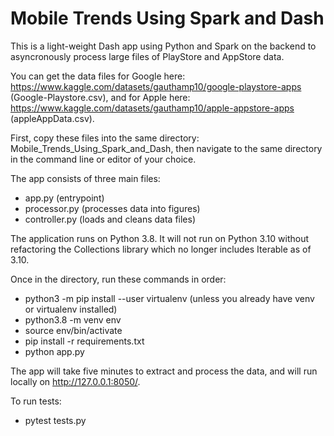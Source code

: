 # Mobile Trends Using Spark and Dash

This is a light-weight Dash app using Python and Spark on the backend to asyncronously process large files of PlayStore and AppStore data.  

You can get the data files for Google here: https://www.kaggle.com/datasets/gauthamp10/google-playstore-apps (Google-Playstore.csv), and for Apple here: https://www.kaggle.com/datasets/gauthamp10/apple-appstore-apps (appleAppData.csv).  

First, copy these files into the same directory: Mobile_Trends_Using_Spark_and_Dash, then navigate to the same directory in the command line or editor of your choice.

The app consists of three main files:
- app.py (entrypoint)
- processor.py (processes data into figures)
- controller.py (loads and cleans data files)

The application runs on Python 3.8.  It will not run on Python 3.10 without refactoring the Collections library which no longer includes Iterable as of 3.10.

Once in the directory, run these commands in order:

- python3 -m pip install --user virtualenv (unless you already have venv or virtualenv installed)
- python3.8 -m venv env 
- source env/bin/activate
- pip install -r requirements.txt
- python app.py

The app will take five minutes to extract and process the data, and will run locally on http://127.0.0.1:8050/.

To run tests:

- pytest tests.py



